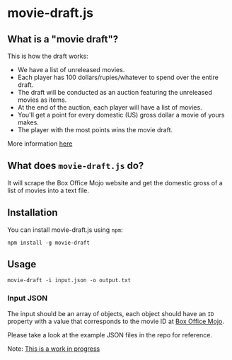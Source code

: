 # movie-draft.js

## What is a "movie draft"?

This is how the draft works:

* We have a list of unreleased movies.
* Each player has 100 dollars/rupies/whatever to spend over the entire draft.
* The draft will be conducted as an auction featuring the unreleased movies as items.
* At the end of the auction, each player will have a list of movies.
* You'll get a point for every domestic (US) gross dollar a movie of yours makes.
* The player with the most points wins the movie draft.

More information [here](http://www.youtube.com/watch?v=s49yF-kZ8mg)


## What does `movie-draft.js` do?

It will scrape the Box Office Mojo website and get the domestic gross of a list of movies into a text file.


## Installation

You can install movie-draft.js using `npm`:

    npm install -g movie-draft


## Usage

    movie-draft -i input.json -o output.txt


### Input JSON

The input should be an array of objects, each object should have an `ID` property with a value that corresponds to the movie ID at [Box Office Mojo](http://boxofficemojo.com).

Please take a look at the example JSON files in the repo for reference.

Note: [This is a work in progress](http://www.youtube.com/watch?v=X8u7px_GzWQ)
